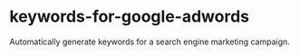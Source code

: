 # keywords-for-google-adwords
Automatically generate keywords for a search engine marketing campaign.
